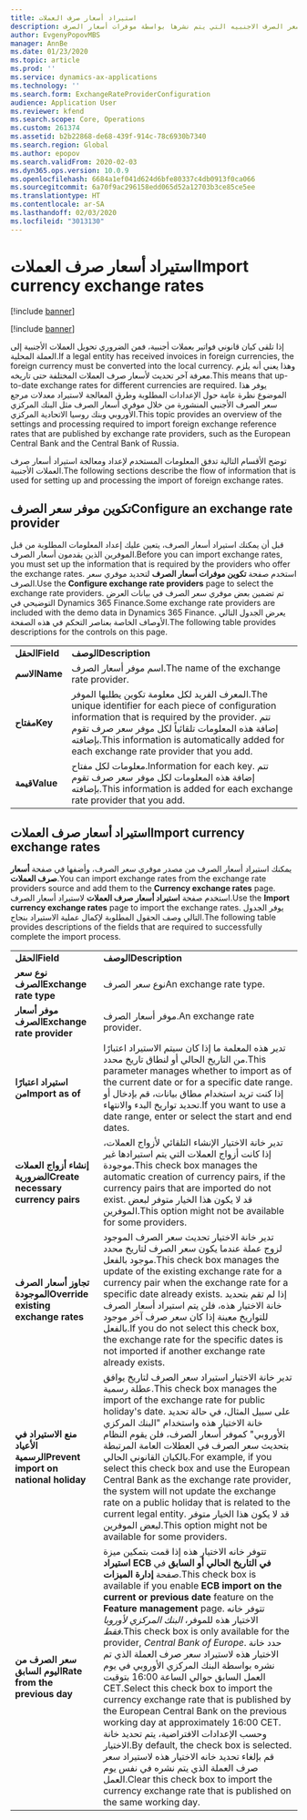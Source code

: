 ```yaml
---
title: استيراد أسعار صرف العملات
description: يوفر هذا الموضوع معلومات حول المتطلبات الخاصة باستيراد معدلات مرجع سعر الصرف الاجنبيه التي يتم نشرها بواسطة موفرات أسعار الصرف.
author: EvgenyPopovMBS
manager: AnnBe
ms.date: 01/23/2020
ms.topic: article
ms.prod: ''
ms.service: dynamics-ax-applications
ms.technology: ''
ms.search.form: ExchangeRateProviderConfiguration
audience: Application User
ms.reviewer: kfend
ms.search.scope: Core, Operations
ms.custom: 261374
ms.assetid: b2b22868-de68-439f-914c-78c6930b7340
ms.search.region: Global
ms.author: epopov
ms.search.validFrom: 2020-02-03
ms.dyn365.ops.version: 10.0.9
ms.openlocfilehash: 6684a1ef041d624d6bfe80337c4db0913f0ca066
ms.sourcegitcommit: 6a70f9ac296158edd065d52a12703b3ce85ce5ee
ms.translationtype: HT
ms.contentlocale: ar-SA
ms.lasthandoff: 02/03/2020
ms.locfileid: "3013130"
---
```

# <a name="import-currency-exchange-rates"></a><span data-ttu-id="2a492-103">استيراد أسعار صرف العملات</span><span class="sxs-lookup"><span data-stu-id="2a492-103">Import currency exchange rates</span></span>

[!include [banner](../includes/banner.md)]

[!include [banner](../includes/banner.md)]

<span data-ttu-id="2a492-104">إذا تلقى كيان قانوني فواتير بعملات أجنبية، فمن الضروري تحويل العملات الأجنبية إلى العملة المحلية.</span><span class="sxs-lookup"><span data-stu-id="2a492-104">If a legal entity has received invoices in foreign currencies, the foreign currency must be converted into the local currency.</span></span> <span data-ttu-id="2a492-105">وهذا يعني أنه يلزم معرفة آخر تحديث لأسعار صرف العملات المختلفة حتى تاريخه.</span><span class="sxs-lookup"><span data-stu-id="2a492-105">This means that up-to-date exchange rates for different currencies are required.</span></span> <span data-ttu-id="2a492-106">يوفر هذا الموضوع نظرة عامة حول الإعدادات المطلوبة وطرق المعالجة لاستيراد معدلات مرجع سعر الصرف الأجنبي المنشورة من خلال موفري أسعار الصرف مثل البنك المركزي الأوروبي وبنك روسيا الاتحادية المركزي.</span><span class="sxs-lookup"><span data-stu-id="2a492-106">This topic provides an overview of the settings and processing required to import foreign exchange reference rates that are published by exchange rate providers, such as the European Central Bank and the Central Bank of Russia.</span></span>

<span data-ttu-id="2a492-107">توضح الأقسام التالية تدفق المعلومات المستخدم لإعداد ومعالجة استيراد أسعار صرف العملات الأجنبية.</span><span class="sxs-lookup"><span data-stu-id="2a492-107">The following sections describe the flow of information that is used for setting up and processing the import of foreign exchange rates.</span></span>

## <a name="configure-an-exchange-rate-provider"></a><span data-ttu-id="2a492-108">تكوين موفر سعر الصرف</span><span class="sxs-lookup"><span data-stu-id="2a492-108">Configure an exchange rate provider</span></span>
<span data-ttu-id="2a492-109">قبل أن يمكنك استيراد أسعار الصرف، يتعين عليك إعداد المعلومات المطلوبة من قبل الموفرين الذين يقدمون أسعار الصرف.</span><span class="sxs-lookup"><span data-stu-id="2a492-109">Before you can import exchange rates, you must set up the information that is required by the providers who offer the exchange rates.</span></span> <span data-ttu-id="2a492-110">استخدم صفحة **تكوين موفرات أسعار الصرف** لتحديد موفري سعر الصرف.</span><span class="sxs-lookup"><span data-stu-id="2a492-110">Use the **Configure exchange rate providers** page to select the exchange rate providers.</span></span> <span data-ttu-id="2a492-111">تم تضمين بعض موفري سعر الصرف في بيانات العرض التوضيحي في Dynamics 365 Finance.</span><span class="sxs-lookup"><span data-stu-id="2a492-111">Some exchange rate providers are included with the demo data in Dynamics 365 Finance.</span></span> <span data-ttu-id="2a492-112">يعرض الجدول التالي الأوصاف الخاصة بعناصر التحكم في هذه الصفحة.</span><span class="sxs-lookup"><span data-stu-id="2a492-112">The following table provides descriptions for the controls on this page.</span></span>

|           |                                                                                                                                                                                                                             |
|-----------|-----------------------------------------------------------------------------------------------------------------------------------------------------------------------------------------------------------------------------|
| <span data-ttu-id="2a492-113">**الحقل**</span><span class="sxs-lookup"><span data-stu-id="2a492-113">**Field**</span></span> | <span data-ttu-id="2a492-114">**الوصف**</span><span class="sxs-lookup"><span data-stu-id="2a492-114">**Description**</span></span>                                                                                                                                                                                                             |
| <span data-ttu-id="2a492-115">**الاسم**</span><span class="sxs-lookup"><span data-stu-id="2a492-115">**Name**</span></span>  | <span data-ttu-id="2a492-116">اسم موفر أسعار الصرف.</span><span class="sxs-lookup"><span data-stu-id="2a492-116">The name of the exchange rate provider.</span></span>                                                                                                                                                                                     |
| <span data-ttu-id="2a492-117">**مفتاح**</span><span class="sxs-lookup"><span data-stu-id="2a492-117">**Key**</span></span>   | <span data-ttu-id="2a492-118">المعرف الفريد لكل معلومة تكوين يطلبها الموفر.</span><span class="sxs-lookup"><span data-stu-id="2a492-118">The unique identifier for each piece of configuration information that is required by the provider.</span></span> <span data-ttu-id="2a492-119">تتم إضافة هذه المعلومات تلقائياً لكل موفر سعر صرف تقوم بإضافته.</span><span class="sxs-lookup"><span data-stu-id="2a492-119">This information is automatically added for each exchange rate provider that you add.</span></span> |
| <span data-ttu-id="2a492-120">**قيمة**</span><span class="sxs-lookup"><span data-stu-id="2a492-120">**Value**</span></span> | <span data-ttu-id="2a492-121">معلومات لكل مفتاح.</span><span class="sxs-lookup"><span data-stu-id="2a492-121">Information for each key.</span></span> <span data-ttu-id="2a492-122">تتم إضافة هذه المعلومات لكل موفر سعر صرف تقوم بإضافته.</span><span class="sxs-lookup"><span data-stu-id="2a492-122">This information is added for each exchange rate provider that you add.</span></span>                                                                                         |

## <a name="import-currency-exchange-rates"></a><span data-ttu-id="2a492-123">استيراد أسعار صرف العملات</span><span class="sxs-lookup"><span data-stu-id="2a492-123">Import currency exchange rates</span></span>
<span data-ttu-id="2a492-124">يمكنك استيراد أسعار الصرف من مصدر موفري سعر الصرف، وأضفها في صفحة **أسعار صرف العملات**.</span><span class="sxs-lookup"><span data-stu-id="2a492-124">You can import exchange rates from the exchange rate providers source and add them to the **Currency exchange rates** page.</span></span> <span data-ttu-id="2a492-125">استخدم صفحة **استيراد أسعار صرف العملات** لاستيراد أسعار الصرف.</span><span class="sxs-lookup"><span data-stu-id="2a492-125">Use the **Import currency exchange rates** page to import the exchange rates.</span></span> <span data-ttu-id="2a492-126">يوفر الجدول التالي وصف الحقول المطلوبة لإكمال عملية الاستيراد بنجاح.</span><span class="sxs-lookup"><span data-stu-id="2a492-126">The following table provides descriptions of the fields that are required to successfully complete the import process.</span></span>

|                                        |                                                                                                                                                                                                                                                                                                                                                                             |
|----------------------------------------|-----------------------------------------------------------------------------------------------------------------------------------------------------------------------------------------------------------------------------------------------------------------------------------------------------------------------------------------------------------------------------|
| <span data-ttu-id="2a492-127">**الحقل**</span><span class="sxs-lookup"><span data-stu-id="2a492-127">**Field**</span></span>                              | <span data-ttu-id="2a492-128">**الوصف**</span><span class="sxs-lookup"><span data-stu-id="2a492-128">**Description**</span></span>                                                                                                                                                                                                                                                                                                                                                             |
| <span data-ttu-id="2a492-129">**نوع سعر الصرف**</span><span class="sxs-lookup"><span data-stu-id="2a492-129">**Exchange rate type**</span></span>                 | <span data-ttu-id="2a492-130">نوع سعر الصرف</span><span class="sxs-lookup"><span data-stu-id="2a492-130">An exchange rate type.</span></span>                                                                                                                                                                                                                                                                                                                                                      |
| <span data-ttu-id="2a492-131">**موفر أسعار الصرف**</span><span class="sxs-lookup"><span data-stu-id="2a492-131">**Exchange rate provider**</span></span>             | <span data-ttu-id="2a492-132">موفر أسعار الصرف.</span><span class="sxs-lookup"><span data-stu-id="2a492-132">An exchange rate provider.</span></span>                                                                                                                                                                                                                                                                                                                                                  |
| <span data-ttu-id="2a492-133">**استيراد اعتبارًا من**</span><span class="sxs-lookup"><span data-stu-id="2a492-133">**Import as of**</span></span>                       | <span data-ttu-id="2a492-134">تدير هذه المعلمة ما إذا كان سيتم الاستيراد اعتبارًا من التاريخ الحالي أو لنطاق تاريخ محدد.</span><span class="sxs-lookup"><span data-stu-id="2a492-134">This parameter manages whether to import as of the current date or for a specific date range.</span></span> <span data-ttu-id="2a492-135">إذا كنت تريد استخدام مطاق بيانات، قم بإدخال أو تحديد تواريخ البدء والانتهاء.</span><span class="sxs-lookup"><span data-stu-id="2a492-135">If you want to use a date range, enter or select the start and end dates.</span></span>                                                                                                                                                                                                                |
| <span data-ttu-id="2a492-136">**إنشاء أزواج العملات الضرورية**</span><span class="sxs-lookup"><span data-stu-id="2a492-136">**Create necessary currency pairs**</span></span>    | <span data-ttu-id="2a492-137">تدير خانة الاختيار الإنشاء التلقائي لأزواج العملات، إذا كانت أزواج العملات التي يتم استيرادها غير موجودة.</span><span class="sxs-lookup"><span data-stu-id="2a492-137">This check box manages the automatic creation of currency pairs, if the currency pairs that are imported do not exist.</span></span> <span data-ttu-id="2a492-138">قد لا يكون هذا الخيار متوفر لبعض الموفرين.</span><span class="sxs-lookup"><span data-stu-id="2a492-138">This option might not be available for some providers.</span></span>                                                                                                                                                                                               |
| <span data-ttu-id="2a492-139">**تجاوز أسعار الصرف الموجودة**</span><span class="sxs-lookup"><span data-stu-id="2a492-139">**Override existing exchange rates**</span></span>   | <span data-ttu-id="2a492-140">تدير خانة الاختيار تحديث سعر الصرف الموجود لزوج عملة عندما يكون سعر الصرف لتاريخ محدد موجود بالفعل.</span><span class="sxs-lookup"><span data-stu-id="2a492-140">This check box manages the update of the existing exchange rate for a currency pair when the exchange rate for a specific date already exists.</span></span> <span data-ttu-id="2a492-141">إذا لم تقم بتحديد خانة الاختيار هذه، فلن يتم استيراد أسعار الصرف للتواريخ معينة إذا كان سعر صرف آخر موجود بالفعل.</span><span class="sxs-lookup"><span data-stu-id="2a492-141">If you do not select this check box, the exchange rate for the specific dates is not imported if another exchange rate already exists.</span></span>                                                                                       |
| <span data-ttu-id="2a492-142">**منع الاستيراد في الأعياد الرسمية**</span><span class="sxs-lookup"><span data-stu-id="2a492-142">**Prevent import on national holiday**</span></span> | <span data-ttu-id="2a492-143">تدير خانة الاختيار استيراد سعر الصرف لتاريخ يوافق عطلة رسمية.</span><span class="sxs-lookup"><span data-stu-id="2a492-143">This check box manages the import of the exchange rate for public holiday's date.</span></span> <span data-ttu-id="2a492-144">على سبيل المثال، في حالة تحديد خانة الاختيار هذه واستخدام "البنك المركزي الأوروبي" كموفر أسعار الصرف، فلن يقوم النظام بتحديث سعر الصرف في العطلات العامة المرتبطة بالكيان القانوني الحالي.</span><span class="sxs-lookup"><span data-stu-id="2a492-144">For example, if you select this check box and use the European Central Bank as the exchange rate provider, the system will not update the exchange rate on a public holiday that is related to the current legal entity.</span></span> <span data-ttu-id="2a492-145">قد لا يكون هذا الخيار متوفر لبعض الموفرين.</span><span class="sxs-lookup"><span data-stu-id="2a492-145">This option might not be available for some providers.</span></span> |
| <span data-ttu-id="2a492-146">**سعر الصرف من اليوم السابق**</span><span class="sxs-lookup"><span data-stu-id="2a492-146">**Rate from the previous day**</span></span> | <span data-ttu-id="2a492-147">تتوفر خانه الاختيار هذه إذا قمت بتمكين ميزة **استيراد ECB في التاريخ الحالي أو السابق** في صفحة **إدارة الميزات**.</span><span class="sxs-lookup"><span data-stu-id="2a492-147">This check box is available if you enable **ECB import on the current or previous date** feature on the **Feature management** page.</span></span> <span data-ttu-id="2a492-148">تتوفر خانه الاختيار هذه للموفر، *البنك المركزي لأوروبا فقط*.</span><span class="sxs-lookup"><span data-stu-id="2a492-148">This check box is only available for the provider, *Central Bank of Europe*.</span></span> <span data-ttu-id="2a492-149">حدد خانة الاختيار هذه لاستيراد سعر صرف العملة الذي تم نشره بواسطة البنك المركزي الأوروبي في يوم العمل السابق حوالي الساعة 16:00 بتوقيت CET.</span><span class="sxs-lookup"><span data-stu-id="2a492-149">Select this check box to import the currency exchange rate that is published by the European Central Bank on the previous working day at approximately 16:00 CET.</span></span> <span data-ttu-id="2a492-150">وحسب الإعدادات الافتراضية، يتم تحديد خانة الاختيار.</span><span class="sxs-lookup"><span data-stu-id="2a492-150">By default, the check box is selected.</span></span> <span data-ttu-id="2a492-151">قم بإلغاء تحديد خانه الاختيار هذه لاستيراد سعر صرف العملة الذي يتم نشره في نفس يوم العمل.</span><span class="sxs-lookup"><span data-stu-id="2a492-151">Clear this check box to import the currency exchange rate that is published on the same working day.</span></span>  |
